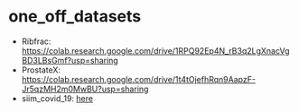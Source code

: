 # one_off_datasets
- Ribfrac: https://colab.research.google.com/drive/1RPQ92Ep4N_rB3q2LgXnacVgBD3LBsGmf?usp=sharing
- ProstateX: https://colab.research.google.com/drive/1t4tOjefhRqn9AapzF-Jr5qzMH2m0MwBU?usp=sharing
- siim_covid_19: [here](https://colab.research.google.com/drive/1uKIIWXMN6_smJLlsTrK49XxQOezjmzUf?usp=sharing)
